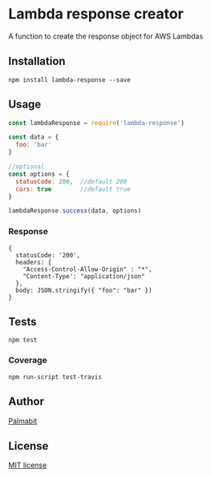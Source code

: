 # Lambda response creator

A function to create the response object for AWS Lambdas

## Installation

```
npm install lambda-response --save
```

## Usage

```js
const lambdaResponse = require('lambda-response')

const data = {
  foo: 'bar'
}

//optional
const options = {
  statusCode: 200,  //default 200
  cors: true        //default true
}

lambdaResponse.success(data, options)
```

### Response

```
{
  statusCode: '200',
  headers: {
    "Access-Control-Allow-Origin" : "*",
    "Content-Type': "application/json"
  },
  body: JSON.stringify({ "foo": "bar" })
}
```


## Tests
```
npm test
```

### Coverage

```
npm run-script test-travis
```

## Author

[Palmabit](https://palmabit.com)

## License

[MIT license](LICENSE)
